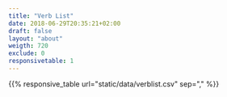 ```yaml
---
title: "Verb List"
date: 2018-06-29T20:35:21+02:00
draft: false
layout: "about"
weigth: 720
exclude: 0
responsivetable: 1
---
```

{{% responsive_table url="static/data/verblist.csv" sep="," %}}